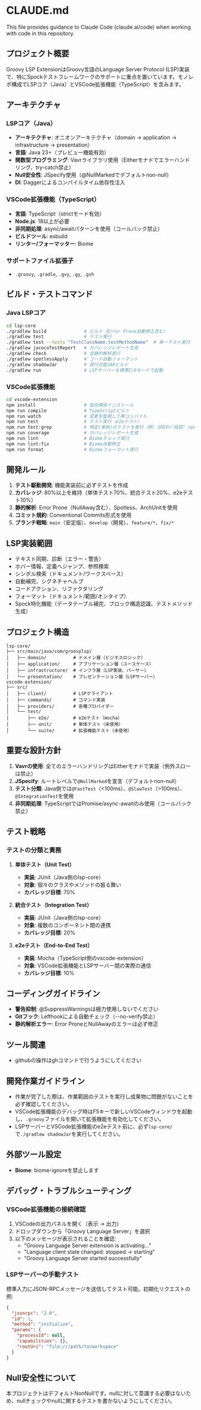 # CLAUDE.md

This file provides guidance to Claude Code (claude.ai/code) when working with code in this repository.

## プロジェクト概要

Groovy LSP ExtensionはGroovy言語のLanguage Server Protocol (LSP)実装で、特にSpockテストフレームワークのサポートに重点を置いています。モノレポ構成でLSPコア（Java）とVSCode拡張機能（TypeScript）を含みます。

## アーキテクチャ

### LSPコア（Java）
- **アーキテクチャ**: オニオンアーキテクチャ（domain → application → infrastructure → presentation）
- **言語**: Java 23+（プレビュー機能有効）
- **関数型プログラミング**: Vavrライブラリ使用（Eitherモナドでエラーハンドリング、try-catch禁止）
- **Null安全性**: JSpecify使用（@NullMarkedでデフォルトnon-null）
- **DI**: Daggerによるコンパイルタイム依存性注入

### VSCode拡張機能（TypeScript）
- **言語**: TypeScript（strictモード有効）
- **Node.js**: 18以上が必要
- **非同期処理**: async/awaitパターンを使用（コールバック禁止）
- **ビルドツール**: esbuild
- **リンター/フォーマッター**: Biome

### サポートファイル拡張子
- `.groovy`, `.gradle`, `.gvy`, `.gy`, `.gsh`

## ビルド・テストコマンド

### Java LSPコア
```bash
cd lsp-core
./gradlew build              # ビルド（Error Prone自動修正含む）
./gradlew test               # テスト実行
./gradlew test --tests "TestClassName.testMethodName"  # 単一テスト実行
./gradlew jacocoTestReport   # カバレッジレポート生成
./gradlew check              # 全静的解析実行
./gradlew spotlessApply      # コード自動フォーマット
./gradlew shadowJar          # 実行可能JARビルド
./gradlew run                # LSPサーバーを標準I/Oモードで起動
```

### VSCode拡張機能
```bash
cd vscode-extension
npm install                  # 依存関係インストール
npm run compile              # TypeScriptビルド
npm run watch                # 変更を監視して再コンパイル
npm run test                 # テスト実行（e2eテスト）
npm run test:grep            # 特定(単体)のテストを実行（例: GREP="括弧" npm run test:grep）
npm run coverage             # カバレッジレポート生成
npm run lint                 # Biomeチェック実行
npm run lint:fix             # Biome自動修正
npm run format               # Biomeフォーマット実行
```

## 開発ルール

1. **テスト駆動開発**: 機能実装前に必ずテストを作成
2. **カバレッジ**: 80%以上を維持（単体テスト70%、統合テスト20%、e2eテスト10%）
3. **静的解析**: Error Prone（NullAway含む）、Spotless、ArchUnitを使用
4. **コミット規約**: Conventional Commits形式を使用
5. **ブランチ戦略**: `main`（安定版）、`develop`（開発）、`feature/*`、`fix/*`

## LSP実装範囲

- テキスト同期、診断（エラー・警告）
- ホバー情報、定義へジャンプ、参照検索
- シンボル検索（ドキュメント/ワークスペース）
- 自動補完、シグネチャヘルプ
- コードアクション、リファクタリング
- フォーマット（ドキュメント/範囲/オンタイプ）
- Spock特化機能（データテーブル補完、ブロック構造認識、テストメソッド生成）

## プロジェクト構造

```
lsp-core/
├── src/main/java/com/groovylsp/
│   ├── domain/          # ドメイン層（ビジネスロジック）
│   ├── application/     # アプリケーション層（ユースケース）
│   ├── infrastructure/  # インフラ層（LSP実装、パーサー）
│   └── presentation/    # プレゼンテーション層（LSPサーバー）
vscode-extension/
├── src/
│   ├── client/          # LSPクライアント
│   ├── commands/        # コマンド実装
│   ├── providers/       # 各種プロバイダー
│   └── test/
│       ├── e2e/         # e2eテスト（mocha）
│       ├── unit/        # 単体テスト（未使用）
│       └── suite/       # 拡張機能テスト（未使用）
```

## 重要な設計方針

1. **Vavrの使用**: 全てのエラーハンドリングはEitherモナドで実装（例外スローは禁止）
2. **JSpecify**: ルートレベルで`@NullMarked`を宣言（デフォルトnon-null）
3. **テスト分類**: Java側では`@FastTest`（<100ms）、`@SlowTest`（>100ms）、`@IntegrationTest`を使用
4. **非同期処理**: TypeScriptではPromise/async-awaitのみ使用（コールバック禁止）

## テスト戦略

### テストの分類と責務
1. **単体テスト（Unit Test）**
   - **実装**: JUnit（Java側のlsp-core）
   - **対象**: 個々のクラスやメソッドの振る舞い
   - **カバレッジ目標**: 70%

2. **統合テスト（Integration Test）**
   - **実装**: JUnit（Java側のlsp-core）
   - **対象**: 複数のコンポーネント間の連携
   - **カバレッジ目標**: 20%

3. **e2eテスト（End-to-End Test）**
   - **実装**: Mocha（TypeScript側のvscode-extension）
   - **対象**: VSCode拡張機能とLSPサーバー間の実際の通信
   - **カバレッジ目標**: 10%

## コーディングガイドライン

- **警告抑制**: @SuppressWarningsは極力使用しないでください
- **Gitフック**: Lefthookによる自動チェック（--no-verify禁止）
- **静的解析エラー**: Error ProneとNullAwayのエラーは必ず修正

## ツール関連

- githubの操作はghコマンドで行うようにしてください

## 開発作業ガイドライン

- 作業が完了した際は、作業範囲のテストを実行し成果物に問題がないことを必ず確認してください。
- VSCode拡張機能のデバッグ時はF5キーで新しいVSCodeウィンドウを起動し、`.groovy`ファイルを開いて拡張機能を有効化してください。
- LSPサーバーとVSCode拡張機能のe2eテスト前に、必ず`lsp-core/`で`./gradlew shadowJar`を実行してください。

## 外部ツール設定

- **Biome**: biome-ignoreを禁止します

## デバッグ・トラブルシューティング

### VSCode拡張機能の接続確認
1. VSCodeの出力パネルを開く（表示 → 出力）
2. ドロップダウンから「Groovy Language Server」を選択
3. 以下のメッセージが表示されることを確認:
   - "Groovy Language Server extension is activating..."
   - "Language client state changed: stopped -> starting"
   - "Groovy Language Server started successfully"

### LSPサーバーの手動テスト
標準入力にJSON-RPCメッセージを送信してテスト可能。初期化リクエストの例:
```json
{
  "jsonrpc": "2.0",
  "id": 1,
  "method": "initialize",
  "params": {
    "processId": null,
    "capabilities": {},
    "rootUri": "file:///path/to/workspace"
  }
}
```

## Null安全性について

本プロジェクトはデフォルトNonNullです。nullに対して意識する必要はないため、nullチェックやnullに関するテストを書かないようにしてください。